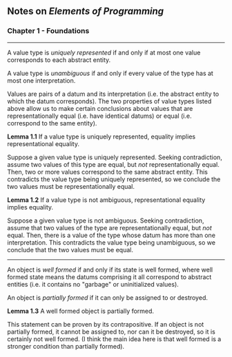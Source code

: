 
## Notes on _Elements of Programming_

### Chapter 1 - Foundations

---

A value type is _uniquely represented_ if and only if at most one value corresponds
to each abstract entity.

A value type is _unambiguous_ if and only if every value of the type has at most
one interpretation.

Values are pairs of a datum and its interpretation (i.e. the abstract entity to
which the datum corresponds). The two properties of value types listed above allow
us to make certain conclusions about values that are representationally equal (i.e.
have identical datums) or equal (i.e. correspond to the same entity).

__Lemma 1.1__ If a value type is uniquely represented, equality implies representational equality.

Suppose a given value type is uniquely represented. Seeking contradiction, assume
two values of this type are equal, but _not_ representationally equal. Then, two or
more values correspond to the same abstract entity. This contradicts the value type
being uniquely represented, so we conclude the two values must be representationally
equal.

__Lemma 1.2__ If a value type is not ambiguous, representational equality implies equality.

Suppose a given value type is not ambiguous. Seeking contradiction, assume that
two values of the type are representationally equal, but _not_ equal. Then, there
is a value of the type whose datum has more than one interpretation. This contradicts
the value type being unambiguous, so we conclude that the two values must be equal.

---

An object is _well formed_ if and only if its state is well formed, where well formed
state means the datums comprising it all correspond to abstract entities (i.e. it
contains no "garbage" or uninitialized values).

An object is _partially formed_ if it can only be assigned to or destroyed.

__Lemma 1.3__ A well formed object is partially formed.

This statement can be proven by its contrapositive. If an object is not partially
formed, it cannot be assigned to, nor can it be destroyed, so it is certainly not
well formed. (I think the main idea here is that well formed is a stronger condition
than partially formed).
